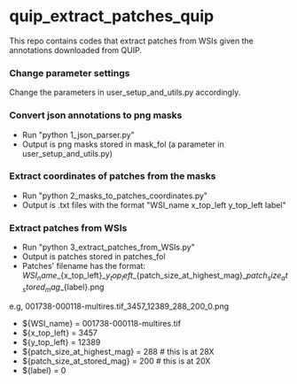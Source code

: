 # quip_extract_patches_quip
This repo contains codes that extract patches from WSIs given the annotations downloaded from QUIP.

### Change parameter settings
Change the parameters in user_setup_and_utils.py accordingly.

### Convert json annotations to png masks

- Run "python 1_json_parser.py"
- Output is png masks stored in mask_fol (a parameter in user_setup_and_utils.py)

### Extract coordinates of patches from the masks

- Run "python 2_masks_to_patches_coordinates.py"
- Output is .txt files with the format "WSI_name x_top_left y_top_left label"

### Extract patches from WSIs

- Run "python 3_extract_patches_from_WSIs.py"
- Output is patches stored in patches_fol
- Patches' filename has the format: ${WSI_name}\_${x_top_left}\_${y_top_left}\_${patch_size_at_highest_mag}\_${patch_size_at_stored_mag}\_${label}.png

e.g, 001738-000118-multires.tif_3457_12389_288_200_0.png
- ${WSI_name} = 001738-000118-multires.tif
- ${x_top_left} = 3457
- ${y_top_left} = 12389
- ${patch_size_at_highest_mag} = 288  # this is at 28X
- ${patch_size_at_stored_mag} = 200   # this is at 20X
- ${label} = 0
